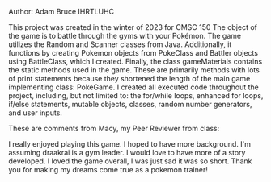 Author: Adam Bruce IHRTLUHC

This project was created in the winter of 2023 for CMSC 150
The object of the game is to battle through the gyms with your Pokémon.
The game utilizes the Random and Scanner classes from Java.
Additionally, it functions by creating Pokemon objects from PokeClass and Battler objects using BattleClass, which I created.
Finally, the class gameMaterials contains the static methods used in the game. These are primarily methods with lots of print statements because they shortened the length of the main game implementing class: PokeGame. 
I created all executed code throughout the project, including, but not limited to: the for/while loops, enhanced for loops, if/else statements, mutable objects, classes, random number generators, and user inputs. 


These are comments from Macy, my Peer Reviewer from class: 

I really enjoyed playing this game. I hoped to have more background. I'm assuming draakrai is a gym leader. I would love to have more of a story developed. I loved the game overall, I was just sad it was so short. 
Thank you for making my dreams come true as a pokemon trainer!
